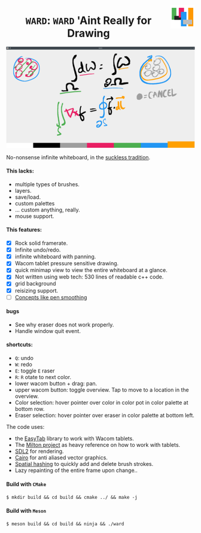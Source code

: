 <p align="center">
<img src="https://github.com/bollu/ward/raw/master/icon.png" alt="icon" style="float:right;" > 
<h1 align="center"> <code>WARD</code>: <code>WARD</code> 'Aint Really for Drawing  </h1>
<img src="https://github.com/bollu/ward/raw/master/static/ward-drawing.png" alt="alt  height="256">
</p>




No-nonsense infinite whiteboard, in the [suckless tradition](https://suckless.org/).

#### This lacks:

- multiple types of brushes.
- layers.
- save/load.
- custom palettes
- ... custom anything, really.
- mouse support.

#### This features:

- [x] Rock solid framerate.
- [x] Infinite undo/redo.
- [x] infinite whiteboard with panning.
- [x] Wacom tablet pressure sensitive drawing.
- [x] quick minimap view to view the entire whiteboard at a glance.
- [x] Not written using web tech: 530 lines of readable c++ code.
- [x] grid background
- [x] reisizing support.
- [ ] [Concepts like pen smoothing](https://concepts.app/en/)

#### bugs
- See why eraser does not work properly.
- Handle window quit event.

#### shortcuts:

- `Q`: undo
- `W`: redo
- `E`: toggle `E` raser
- `R`: `R` otate to next color.
- lower wacom button + drag: pan.
- upper wacom button: toggle overview. Tap to move to a location in the overview.
- Color selection: hover pointer over color in color pot in color palette at bottom row.
- Eraser selection: hover pointer over eraser in color palette at bottom left.

The code uses:

- the [EasyTab](https://github.com/ApoorvaJ/EasyTab) library to work with Wacom tablets.
- The [Milton project](https://github.com/serge-rgb/milton) as heavy reference on how to work with tablets.
- [SDL2](https://www.libsdl.org/) for rendering.
- [Cairo](https://www.cairographics.org/manual/cairo-cairo-t.html) for anti aliased vector graphics.
- [Spatial hashing](http://www.cs.ucf.edu/~jmesit/publications/scsc%202005.pdf) to quickly add and delete brush strokes.
- Lazy repainting of the entire frame upon change..


#### Build with `CMake`

```
$ mkdir build && cd build && cmake ../ && make -j
```

#### Build with `Meson`

```
$ meson build && cd build && ninja && ./ward
```
